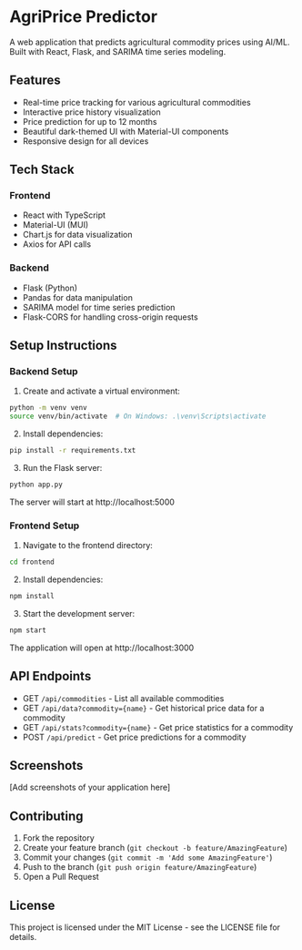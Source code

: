 # AgriPrice Predictor

A web application that predicts agricultural commodity prices using AI/ML. Built with React, Flask, and SARIMA time series modeling.

## Features

- Real-time price tracking for various agricultural commodities
- Interactive price history visualization
- Price prediction for up to 12 months
- Beautiful dark-themed UI with Material-UI components
- Responsive design for all devices

## Tech Stack

### Frontend
- React with TypeScript
- Material-UI (MUI)
- Chart.js for data visualization
- Axios for API calls

### Backend
- Flask (Python)
- Pandas for data manipulation
- SARIMA model for time series prediction
- Flask-CORS for handling cross-origin requests

## Setup Instructions

### Backend Setup

1. Create and activate a virtual environment:
```bash
python -m venv venv
source venv/bin/activate  # On Windows: .\venv\Scripts\activate
```

2. Install dependencies:
```bash
pip install -r requirements.txt
```

3. Run the Flask server:
```bash
python app.py
```

The server will start at http://localhost:5000

### Frontend Setup

1. Navigate to the frontend directory:
```bash
cd frontend
```

2. Install dependencies:
```bash
npm install
```

3. Start the development server:
```bash
npm start
```

The application will open at http://localhost:3000

## API Endpoints

- GET `/api/commodities` - List all available commodities
- GET `/api/data?commodity={name}` - Get historical price data for a commodity
- GET `/api/stats?commodity={name}` - Get price statistics for a commodity
- POST `/api/predict` - Get price predictions for a commodity

## Screenshots

[Add screenshots of your application here]

## Contributing

1. Fork the repository
2. Create your feature branch (`git checkout -b feature/AmazingFeature`)
3. Commit your changes (`git commit -m 'Add some AmazingFeature'`)
4. Push to the branch (`git push origin feature/AmazingFeature`)
5. Open a Pull Request

## License

This project is licensed under the MIT License - see the LICENSE file for details.
